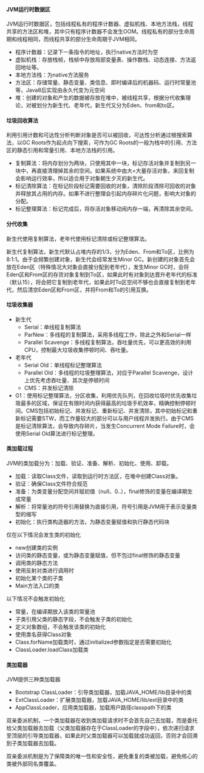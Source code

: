 

#### JVM运行时数据区

JVM运行时数据区，包括线程私有的程序计数器、虚拟机栈、本地方法栈，线程共享的方法区和堆，其中只有程序计数器不会发生OOM。线程私有的部分生命周期和线程相同，而线程共享的部分生命周期于JVM相同。

- 程序计数器：记录下一条指令的地址，执行native方法时为空
- 虚拟机栈：存放栈帧，栈帧中存放局部变量表、操作数栈、动态连接、方法返回地址等。
- 本地方法栈：为native方法服务
- 方法区：存储常量、静态变量、类信息、即时编译后的机器码、运行时常量池等，Java8后实现由永久代变为元空间
- 堆：创建的对象和产生的数据被存放在堆中，被线程共享，根据分代收集理论，对被划分为新生代、老年代，新生代又分为Eden、from和to区。

#### 垃圾回收算法

利用引用计数和可达性分析判断对象是否可以被回收，可达性分析通过根搜索算法，以GC Roots作为起点向下搜索，可作为GC Roots的一般为栈中的引用、方法区的静态引用和常量引用、本地方法栈的引用。

- 复制算法：将内存划分为两块，只使用其中一块，标记存活对象并复制到另一块中，再直接清理掉其余的空间。如果系统中由大=大量存活对象，来回复制会影响运行效率，所以适合用于对象朝生夕灭的新生代。
- 标记清除算法：在标记阶段标记需要回收的对象，清除阶段清除可回收的对象并释放其占用的内存。如果不进行整理会引起内存碎片化问题，影响大对象的分配。
- 标记整理算法：标记完成后，将存活对象移动闹内存一端，再清除其余空间。 

#### 分代收集

新生代使用复制算法，老年代使用标记清除或标记整理算法。

新生代复制算法，新生代默认占堆内存的1/3，分为Eden、From和To区，比例为8:1:1。由于会频繁创建对象，新生代会经常发生Minor GC。新创建的对象首先会放在Eden区（特殊情况大对象会直接分配到老年代），发生Minor GC时，会将Eden区和From区的存货对象复制到To区，如果此时有对象到达晋升老年代的标准（默认15），将会把它复制到老年代，如果此时To区空间不够也会直接复制到老年代，然后清空Eden区和From区，并将From和To的引用互换。

#### 垃圾收集器

- 新生代
  - Serial：单线程复制算法
  - ParNew：多线程的复制算法，采用多线程工作，除此之外和Serial一样
  - Parallel Scavenge：多线程复制算法，吞吐量优先，可以更高效的利用CPU，控制最大垃圾收集停顿时间、吞吐量。
- 老年代
  - Serial Old：单线程标记整理算法
  - Parallel Old：多线程的垃圾整理算法，对应于Parallel Scavenge，设计上优先考虑吞吐量、其次是停顿时间
  - CMS：并发标记清除
- G1：使用标记整理算法，分区收集，利用优先队列，在回收垃圾时优先收集垃圾最多的区域，保证在有限时间内获得最高的垃圾手机效率，精确控制停顿时间。CMS包括初始标记、并发标记、重新标记、并发清除，其中初始标记和重新标记需要STW，而工作量较大的部分可以与用户线程并发执行。由于CMS是标记清除算法，会导致内存碎片，当发生Concurrent Mode Failure时，会使用Serial Old算法进行标记整理。

#### 类加载过程

JVM的类加载分为：加载、验证、准备、解析、初始化、使用、卸载。

- 加载：读取Class文件，读取到运行时方法区，在堆中创建Class对象。
- 验证：确保Class文件符合规范
- 准备：为类变量分配空间并赋初值（null、0..），final修饰的变量在编译期生成常量
- 解析：将常量池的符号引用替换为直接引用，符号引用是JVM用于表示变量类型的缩写
- 初始化：执行类构造器的<clint>方法，为静态变量赋值和执行静态代码块

仅在以下情况会发生类的初始化

- new创建类的实例
- 访问类的静态变量，或为静态变量赋值，但不包过final修饰的静态变量
- 调用类的静态方法
- 使用反射对类进行调用时
- 初始化某个类的子类
- Main方法入口的类

以下情况不会触发初始化

- 常量，在编译期放入该类的常量池
- 子类引用父类的静态字段，不会触发子类的初始化
- 定义对象数组，不会触发该类的初始化
- 使用类名获得Class对象
- Class.forName加载类时，通过initialized参数指定是否需要初始化
- ClassLoader.loadClass加载类

#### 类加载器

JVM提供三种类加载器

- Bootstrap ClassLoader：引导类加载器，加载JAVA_HOME/lib目录中的类
- ExtClassLoader：扩展类加载器，加载JAVA_HOME/lib/ext目录中的类
- AppClassLoader，应用类加载器，加载用户路径classpath下的类

双亲委派机制，一个类加载器在收到类加载请求时不会首先自己去加载，而是委托给父类加载器去加载（父类加载器存在于ClassLoader的字段中），依次递归请求至顶层的引导类加载器，如果此时父类加载器可以加载就成功返回，否则才会回溯到子类加载器去加载。

双亲委派机制是为了保障类的唯一性和安全性，避免重复的类被加载，避免核心的类被外部同名类覆盖。
